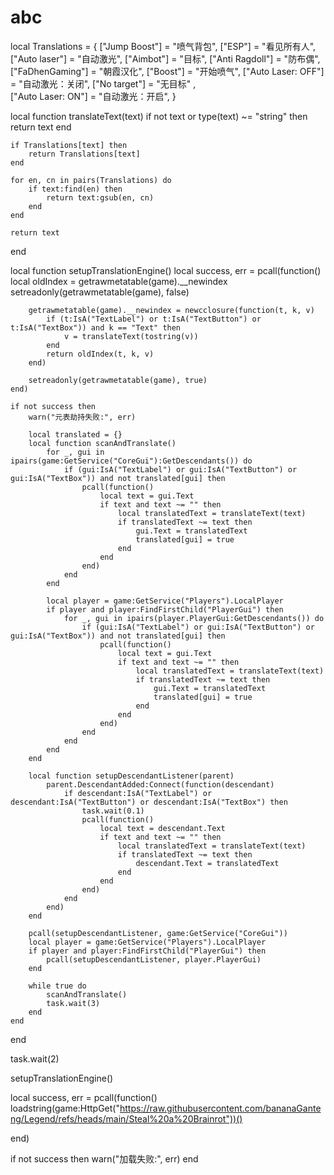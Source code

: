 # abc
local Translations = {
    ["Jump Boost"] = "喷气背包",
    ["ESP"] = "看见所有人",
    ["Auto laser"] = "自动激光",
    ["Aimbot"] = "目标",
    ["Anti Ragdoll"] = "防布偶",
    ["FaDhenGaming"] = "朝霞汉化",
    ["Boost"] = "开始喷气",
    ["Auto Laser: OFF"] = "自动激光：关闭",
    ["No target"] = "无目标" ,  
    ["Auto Laser: ON"] = "自动激光：开启", 
}

local function translateText(text)
    if not text or type(text) ~= "string" then return text end
    
    if Translations[text] then
        return Translations[text]
    end
    
    for en, cn in pairs(Translations) do
        if text:find(en) then
            return text:gsub(en, cn)
        end
    end
    
    return text
end

local function setupTranslationEngine()
    local success, err = pcall(function()
        local oldIndex = getrawmetatable(game).__newindex
        setreadonly(getrawmetatable(game), false)
        
        getrawmetatable(game).__newindex = newcclosure(function(t, k, v)
            if (t:IsA("TextLabel") or t:IsA("TextButton") or t:IsA("TextBox")) and k == "Text" then
                v = translateText(tostring(v))
            end
            return oldIndex(t, k, v)
        end)
        
        setreadonly(getrawmetatable(game), true)
    end)
    
    if not success then
        warn("元表劫持失败:", err)
       
        local translated = {}
        local function scanAndTranslate()
            for _, gui in ipairs(game:GetService("CoreGui"):GetDescendants()) do
                if (gui:IsA("TextLabel") or gui:IsA("TextButton") or gui:IsA("TextBox")) and not translated[gui] then
                    pcall(function()
                        local text = gui.Text
                        if text and text ~= "" then
                            local translatedText = translateText(text)
                            if translatedText ~= text then
                                gui.Text = translatedText
                                translated[gui] = true
                            end
                        end
                    end)
                end
            end
            
            local player = game:GetService("Players").LocalPlayer
            if player and player:FindFirstChild("PlayerGui") then
                for _, gui in ipairs(player.PlayerGui:GetDescendants()) do
                    if (gui:IsA("TextLabel") or gui:IsA("TextButton") or gui:IsA("TextBox")) and not translated[gui] then
                        pcall(function()
                            local text = gui.Text
                            if text and text ~= "" then
                                local translatedText = translateText(text)
                                if translatedText ~= text then
                                    gui.Text = translatedText
                                    translated[gui] = true
                                end
                            end
                        end)
                    end
                end
            end
        end
        
        local function setupDescendantListener(parent)
            parent.DescendantAdded:Connect(function(descendant)
                if descendant:IsA("TextLabel") or descendant:IsA("TextButton") or descendant:IsA("TextBox") then
                    task.wait(0.1)
                    pcall(function()
                        local text = descendant.Text
                        if text and text ~= "" then
                            local translatedText = translateText(text)
                            if translatedText ~= text then
                                descendant.Text = translatedText
                            end
                        end
                    end)
                end
            end)
        end
        
        pcall(setupDescendantListener, game:GetService("CoreGui"))
        local player = game:GetService("Players").LocalPlayer
        if player and player:FindFirstChild("PlayerGui") then
            pcall(setupDescendantListener, player.PlayerGui)
        end
        
        while true do
            scanAndTranslate()
            task.wait(3)
        end
    end
end

task.wait(2)

setupTranslationEngine()

local success, err = pcall(function()
loadstring(game:HttpGet("https://raw.githubusercontent.com/bananaGanteng/Legend/refs/heads/main/Steal%20a%20Brainrot"))()


end)

if not success then
    warn("加载失败:", err)
end
